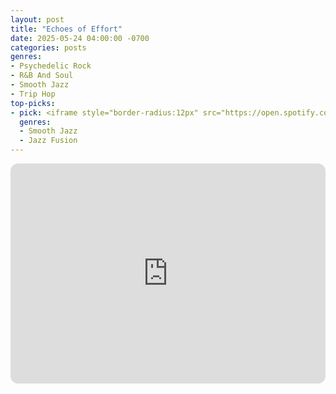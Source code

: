 ```yaml
---
layout: post
title: "Echoes of Effort"
date: 2025-05-24 04:00:00 -0700
categories: posts
genres:
- Psychedelic Rock
- R&B And Soul
- Smooth Jazz
- Trip Hop 
top-picks:
- pick: <iframe style="border-radius:12px" src="https://open.spotify.com/embed/album/5ooWmAVLqcWvDDOid6hCC6?utm_source=generator" width="100%" height="352" frameBorder="0" allowfullscreen="" allow="autoplay; clipboard-write; encrypted-media; fullscreen; picture-in-picture" loading="lazy"></iframe>
  genres:
  - Smooth Jazz
  - Jazz Fusion
---
```

<iframe style="border-radius:12px" src="https://open.spotify.com/embed/playlist/4pbZlpnj8WR9G2HY1F4297?utm_source=generator" width="100%" height="352" frameBorder="0" allowfullscreen="" allow="autoplay; clipboard-write; encrypted-media; fullscreen; picture-in-picture" loading="lazy"></iframe>